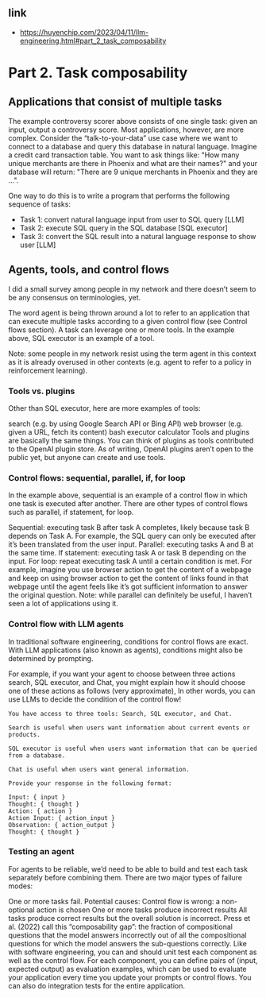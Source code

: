 ## link

- https://huyenchip.com/2023/04/11/llm-engineering.html#part_2_task_composability

# Part 2. Task composability

## Applications that consist of multiple tasks

The example controversy scorer above consists of one single task: given an input, output a controversy score. Most applications, however, are more complex. Consider the “talk-to-your-data” use case where we want to connect to a database and query this database in natural language. Imagine a credit card transaction table. You want to ask things like: "How many unique merchants are there in Phoenix and what are their names?" and your database will return: "There are 9 unique merchants in Phoenix and they are …".

One way to do this is to write a program that performs the following sequence of tasks:

- Task 1: convert natural language input from user to SQL query [LLM]
- Task 2: execute SQL query in the SQL database [SQL executor]
- Task 3: convert the SQL result into a natural language response to show user [LLM]

## Agents, tools, and control flows

I did a small survey among people in my network and there doesn’t seem to be any consensus on terminologies, yet.

The word agent is being thrown around a lot to refer to an application that can execute multiple tasks according to a given control flow (see Control flows section). A task can leverage one or more tools. In the example above, SQL executor is an example of a tool.

Note: some people in my network resist using the term agent in this context as it is already overused in other contexts (e.g. agent to refer to a policy in reinforcement learning).

### Tools vs. plugins

Other than SQL executor, here are more examples of tools:

search (e.g. by using Google Search API or Bing API)
web browser (e.g. given a URL, fetch its content)
bash executor
calculator
Tools and plugins are basically the same things. You can think of plugins as tools contributed to the OpenAI plugin store. As of writing, OpenAI plugins aren’t open to the public yet, but anyone can create and use tools.

### Control flows: sequential, parallel, if, for loop

In the example above, sequential is an example of a control flow in which one task is executed after another. There are other types of control flows such as parallel, if statement, for loop.

Sequential: executing task B after task A completes, likely because task B depends on Task A. For example, the SQL query can only be executed after it’s been translated from the user input.
Parallel: executing tasks A and B at the same time.
If statement: executing task A or task B depending on the input.
For loop: repeat executing task A until a certain condition is met. For example, imagine you use browser action to get the content of a webpage and keep on using browser action to get the content of links found in that webpage until the agent feels like it’s got sufficient information to answer the original question.
Note: while parallel can definitely be useful, I haven’t seen a lot of applications using it.

### Control flow with LLM agents

In traditional software engineering, conditions for control flows are exact. With LLM applications (also known as agents), conditions might also be determined by prompting.

For example, if you want your agent to choose between three actions search, SQL executor, and Chat, you might explain how it should choose one of these actions as follows (very approximate), In other words, you can use LLMs to decide the condition of the control flow!

```
You have access to three tools: Search, SQL executor, and Chat.

Search is useful when users want information about current events or products.

SQL executor is useful when users want information that can be queried from a database.

Chat is useful when users want general information.

Provide your response in the following format:

Input: { input }
Thought: { thought }
Action: { action }
Action Input: { action_input }
Observation: { action_output }
Thought: { thought }
```

### Testing an agent

For agents to be reliable, we’d need to be able to build and test each task separately before combining them. There are two major types of failure modes:

One or more tasks fail. Potential causes:
Control flow is wrong: a non-optional action is chosen
One or more tasks produce incorrect results
All tasks produce correct results but the overall solution is incorrect. Press et al. (2022) call this “composability gap”: the fraction of compositional questions that the model answers incorrectly out of all the compositional questions for which the model answers the sub-questions correctly.
Like with software engineering, you can and should unit test each component as well as the control flow. For each component, you can define pairs of (input, expected output) as evaluation examples, which can be used to evaluate your application every time you update your prompts or control flows. You can also do integration tests for the entire application.
